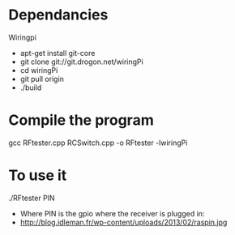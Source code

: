 Dependancies
===
Wiringpi
* apt-get install git-core
* git clone git://git.drogon.net/wiringPi
* cd wiringPi
* git pull origin
* ./build



Compile the program
===

gcc RFtester.cpp RCSwitch.cpp -o RFtester -lwiringPi

To use it
===
./RFtester PIN

* Where PIN is the gpio where the receiver is plugged in:
* http://blog.idleman.fr/wp-content/uploads/2013/02/raspin.jpg
